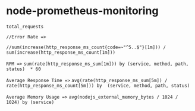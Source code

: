 # node-prometheus-monitoring


`total_requests`
```
//Error Rate =>

//sum(increase(http_response_ms_count{code=~"^5..$"}[1m])) /  sum(increase(http_response_ms_count[1m]))
```

`RPM =>`
`sum(rate(http_response_ms_sum[1m])) by (service, method, path, status)  * 60`


`Average Response Time =>`
`avg(rate(http_response_ms_sum[5m]) / rate(http_response_ms_count[5m])) by  (service, method, path, status)`



`Average Memory Usage =>`
`avg(nodejs_external_memory_bytes / 1024 / 1024) by (service)`


